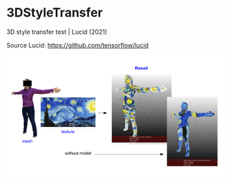 # 3DStyleTransfer
3D style transfer test | Lucid (2021)

Source
Lucid: https://github.com/tensorflow/lucid

![results](images/result.png)
